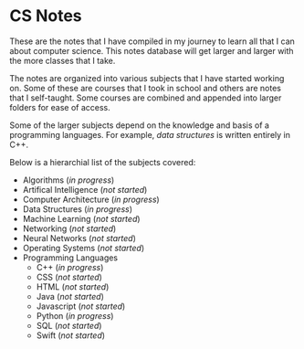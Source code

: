 # CS Notes

These are the notes that I have compiled in my journey to learn all that I can about computer science.  This notes database will get larger and larger with the more classes that I take.

The notes are organized into various subjects that I have started working on.  Some of these are courses that I took in school and others are notes that I self-taught.  Some courses are combined and appended into larger folders for ease of access.

Some of the larger subjects depend on the knowledge and basis of a programming languages.  For example, *data structures* is written entirely in C++.

Below is a hierarchial list of the subjects covered:
* Algorithms (*in progress*)
* Artifical Intelligence (*not started*)
* Computer Architecture (*in progress*)
* Data Structures (*in progress*)
* Machine Learning (*not started*)
* Networking (*not started*)
* Neural Networks (*not started*)
* Operating Systems (*not started*)
* Programming Languages
	* C++ (*in progress*)
	* CSS (*not started*)
	* HTML (*not started*)
	* Java (*not started*)
	* Javascript (*not started*)
	* Python (*in progress*)
	* SQL (*not started*)
	* Swift (*not started*)